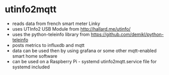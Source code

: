 # utinfo2mqtt

- reads data from french smart meter Linky
- uses UTInfo2 USB Module from http://hallard.me/utinfo/
- uses the python-teleinfo library from https://github.com/demikl/python-teleinfo
- posts metrics to influxdb and mqtt
- data can be used then by using grafana or some other mqtt-enabled smart home software
- can be used on a Raspberry Pi - systemd utinfo2mqtt.service file for systemd included

